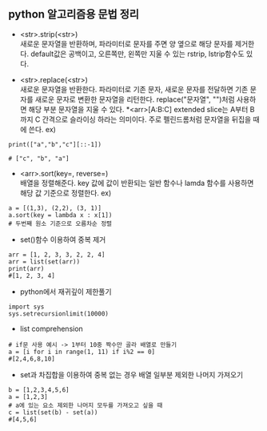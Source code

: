 ## python 알고리즘용 문법 정리

- \<str\>.strip(\<str\>) <br>
  새로운 문자열을 반환하며, 파라미터로 문자를 주면 양 옆으로 해당 문자를 제거한다. default값은 공백이고, 오른쪽만, 왼쪽만 지울 수 있는 rstrip, lstrip함수도 있다.

- \<str\>.replace(\<str\>) <br>
  새로운 문자열을 반환한다. 파라미터로 기존 문자, 새로운 문자를 전달하면 기존 문자를 새로운 문자로 변환한 문자열을 리턴한다. replace("문자열", "")처럼 사용하면 해당 부분 문자열을 지울 수 있다.
  \*\<arr\>[A:B:C]
  extended slice는 A부터 B까지 C 간격으로 슬라이싱 하라는 의미이다. 주로 펠린드롬처럼 문자열을 뒤집을 때에 쓴다.
  ex)

```
print(["a","b","c"][::-1])

# ["c", "b", "a"]
```

- \<arr\>.sort(key=, reverse=) <br>
  배열을 정렬해준다. key 값에 값이 반환되는 일반 함수나 lamda 함수를 사용하면 해당 값 기준으로 정렬한다. ex)

```
a = [(1,3), (2,2), (3, 1)]
a.sort(key = lambda x : x[1])
# 두번째 원소 기준으로 오름차순 정렬
```

- set()함수 이용하여 중복 제거

```
arr = [1, 2, 3, 3, 2, 2, 4]
arr = list(set(arr))
print(arr)
#[1, 2, 3, 4]
```

- python에서 재귀깊이 제한풀기

```
import sys
sys.setrecursionlimit(10000)
```

- list comprehension

```
# if문 사용 예시 -> 1부터 10중 짝수만 골라 배열로 만들기
a = [i for i in range(1, 11) if i%2 == 0]
#[2,4,6,8,10]
```

- set과 차집합을 이용하여 중복 없는 경우 배열 일부분 제외한 나머지 가져오기

```
b = [1,2,3,4,5,6]
a = [1,2,3]
# a에 있는 요소 제외한 나머지 모두를 가져오고 싶을 때
c = list(set(b) - set(a))
#[4,5,6]
```
